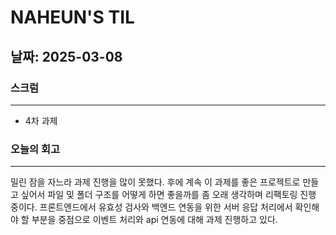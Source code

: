 # NAHEUN'S TIL 

## 날짜: 2025-03-08

### 스크럼
---
- 4차 과제 


### 오늘의 회고
---
밀린 잠을 자느라 과제 진행을 많이 못했다. 후에 계속 이 과제를 좋은 프로젝트로 만들고 싶어서 파일 및 폴더 구조를 어떻게 하면 좋을까를 좀 오래 생각하며 리팩토링 진행 중이다. 프론트엔드에서 유효성 검사와 백엔드 연동을 위한 서버 응답 처리에서 확인해야 할 부분을 중점으로 이벤트 처리와 api 연동에 대해 과제 진행하고 있다.